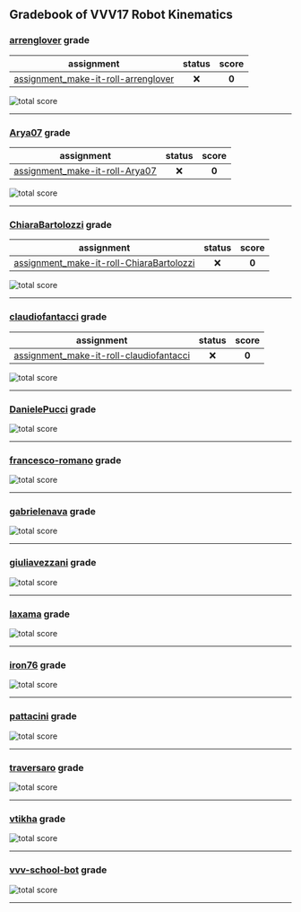 ## Gradebook of VVV17 Robot Kinematics

### [**arrenglover**](https://github.com/arrenglover) grade

| assignment | status | score |
|    :--:    |  :--:  | :--:  |
| [assignment_make-it-roll-arrenglover](https://github.com/vvv17-kinematics/assignment_make-it-roll-arrenglover) | :x: | **0** |

![total score](https://img.shields.io/badge/total_score-0-orange.svg?style=flat-square)

---


### [**Arya07**](https://github.com/Arya07) grade

| assignment | status | score |
|    :--:    |  :--:  | :--:  |
| [assignment_make-it-roll-Arya07](https://github.com/vvv17-kinematics/assignment_make-it-roll-Arya07) | :x: | **0** |

![total score](https://img.shields.io/badge/total_score-0-orange.svg?style=flat-square)

---


### [**ChiaraBartolozzi**](https://github.com/ChiaraBartolozzi) grade

| assignment | status | score |
|    :--:    |  :--:  | :--:  |
| [assignment_make-it-roll-ChiaraBartolozzi](https://github.com/vvv17-kinematics/assignment_make-it-roll-ChiaraBartolozzi) | :x: | **0** |

![total score](https://img.shields.io/badge/total_score-0-orange.svg?style=flat-square)

---


### [**claudiofantacci**](https://github.com/claudiofantacci) grade

| assignment | status | score |
|    :--:    |  :--:  | :--:  |
| [assignment_make-it-roll-claudiofantacci](https://github.com/vvv17-kinematics/assignment_make-it-roll-claudiofantacci) | :x: | **0** |

![total score](https://img.shields.io/badge/total_score-0-orange.svg?style=flat-square)

---


### [**DanielePucci**](https://github.com/DanielePucci) grade

![total score](https://img.shields.io/badge/total_score-0-orange.svg?style=flat-square)

---


### [**francesco-romano**](https://github.com/francesco-romano) grade

![total score](https://img.shields.io/badge/total_score-0-orange.svg?style=flat-square)

---


### [**gabrielenava**](https://github.com/gabrielenava) grade

![total score](https://img.shields.io/badge/total_score-0-orange.svg?style=flat-square)

---


### [**giuliavezzani**](https://github.com/giuliavezzani) grade

![total score](https://img.shields.io/badge/total_score-0-orange.svg?style=flat-square)

---


### [**Iaxama**](https://github.com/Iaxama) grade

![total score](https://img.shields.io/badge/total_score-0-orange.svg?style=flat-square)

---


### [**iron76**](https://github.com/iron76) grade

![total score](https://img.shields.io/badge/total_score-0-orange.svg?style=flat-square)

---


### [**pattacini**](https://github.com/pattacini) grade

![total score](https://img.shields.io/badge/total_score-0-orange.svg?style=flat-square)

---


### [**traversaro**](https://github.com/traversaro) grade

![total score](https://img.shields.io/badge/total_score-0-orange.svg?style=flat-square)

---


### [**vtikha**](https://github.com/vtikha) grade

![total score](https://img.shields.io/badge/total_score-0-orange.svg?style=flat-square)

---


### [**vvv-school-bot**](https://github.com/vvv-school-bot) grade

![total score](https://img.shields.io/badge/total_score-0-orange.svg?style=flat-square)

---


